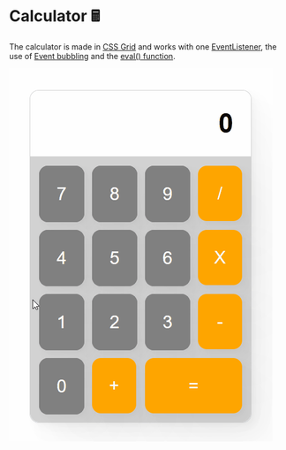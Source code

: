 # Calculator 🖩

The calculator is made in [CSS Grid](https://developer.mozilla.org/en-US/docs/Web/CSS/CSS_Grid_Layout) and works with one [EventListener](https://developer.mozilla.org/en-US/docs/Web/API/EventTarget/addEventListener), the use of [Event bubbling](https://developer.mozilla.org/en-US/docs/Learn/JavaScript/Building_blocks/Events#event_bubbling_and_capture) and the [eval() function](https://developer.mozilla.org/en-US/docs/Web/JavaScript/Reference/Global_Objects/eval).  

![Demo gif](calculator.gif)